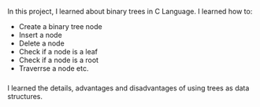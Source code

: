 In this project, I learned about binary trees in C Language.
I learned how to:
- Create a binary tree node
- Insert a node
- Delete a node
- Check if a node is a leaf
- Check if a node is a root
- Traverrse a node
etc.
###
I learned the details, advantages and disadvantages of using trees as data structures.